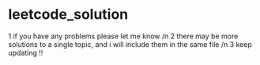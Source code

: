 # leetcode_solution
1 if you have any problems please let me know /n
2 there may be more solutions to a single topic,  and i will include them in the same file /n
3 keep updating !!
